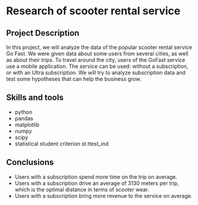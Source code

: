 # Research of scooter rental service
## Project Description
In this project, we will analyze the data of the popular scooter rental service Go Fast. We were given data about some users from several cities, as well as about their trips.
To travel around the city, users of the GoFast service use a mobile application. The service can be used: without a subscription, or with an Ultra subscription.
We will try to analyze subscription data and test some hypotheses that can help the business grow.

## Skills and tools
- python
- pandas
- matplotlib
- numpy
- scipy
- statistical student criterion st.ttest_ind
## Conclusions
- Users with a subscription spend more time on the trip on average.
- Users with a subscription drive an average of 3130 meters per trip, which is the optimal distance in terms of scooter wear.
- Users with a subscription bring more revenue to the service on average.
